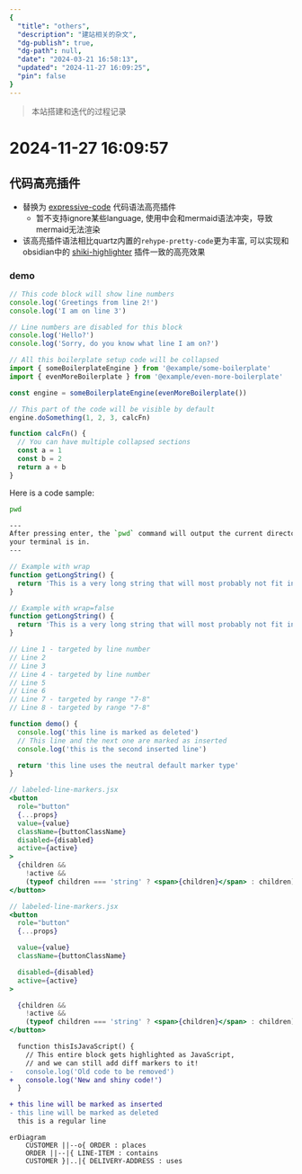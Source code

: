 ```yaml
---
{
  "title": "others",
  "description": "建站相关的杂文",
  "dg-publish": true,
  "dg-path": null,
  "date": "2024-03-21 16:58:13",
  "updated": "2024-11-27 16:09:25",
  "pin": false
}
---
```


> 本站搭建和迭代的过程记录
# 2024-11-27 16:09:57

## 代码高亮插件
- 替换为 [expressive-code](https://github.com/expressive-code/expressive-code) 代码语法高亮插件
	- 暂不支持ignore某些language, 使用中会和mermaid语法冲突，导致mermaid无法渲染
- 该高亮插件语法相比quartz内置的`rehype-pretty-code`更为丰富, 可以实现和obsidian中的 [shiki-highlighter](https://github.com/mProjectsCode/obsidian-shiki-plugin) 插件一致的高亮效果

### demo

```js showLineNumbers /am/
// This code block will show line numbers
console.log('Greetings from line 2!')
console.log('I am on line 3')
```

```js showLineNumbers=false
// Line numbers are disabled for this block
console.log('Hello?')
console.log('Sorry, do you know what line I am on?')
```

```js collapse={1-5, 12-14} title="Collapsible Block" {7}
// All this boilerplate setup code will be collapsed
import { someBoilerplateEngine } from '@example/some-boilerplate'
import { evenMoreBoilerplate } from '@example/even-more-boilerplate'

const engine = someBoilerplateEngine(evenMoreBoilerplate())

// This part of the code will be visible by default
engine.doSomething(1, 2, 3, calcFn)

function calcFn() {
  // You can have multiple collapsed sections
  const a = 1
  const b = 2
  return a + b
}
```

Here is a code sample:

```bash
pwd

---
After pressing enter, the `pwd` command will output the current directory
your terminal is in.
---
```

```js wrap
// Example with wrap
function getLongString() {
  return 'This is a very long string that will most probably not fit into the available space unless the container is extremely wide'
}
```

```js wrap=false
// Example with wrap=false
function getLongString() {
  return 'This is a very long string that will most probably not fit into the available space unless the container is extremely wide'
}
```

```js {1, 4, 7-8}
// Line 1 - targeted by line number
// Line 2
// Line 3
// Line 4 - targeted by line number
// Line 5
// Line 6
// Line 7 - targeted by range "7-8"
// Line 8 - targeted by range "7-8"
```

```js title="line-markers.js" del={2} ins={3-4} {6}
function demo() {
  console.log('this line is marked as deleted')
  // This line and the next one are marked as inserted
  console.log('this is the second inserted line')

  return 'this line uses the neutral default marker type'
}
```

```jsx {"1":5} del={"2":7-8} ins={"3":10-12}
// labeled-line-markers.jsx
<button
  role="button"
  {...props}
  value={value}
  className={buttonClassName}
  disabled={disabled}
  active={active}
>
  {children &&
    !active &&
    (typeof children === 'string' ? <span>{children}</span> : children)}
</button>
```

```jsx {"1. Provide the value prop here:":5-6} del={"2. Remove the disabled and active states:":8-10} ins={"3. Add this to render the children inside the button:":12-15}
// labeled-line-markers.jsx
<button
  role="button"
  {...props}

  value={value}
  className={buttonClassName}

  disabled={disabled}
  active={active}
>

  {children &&
    !active &&
    (typeof children === 'string' ? <span>{children}</span> : children)}
</button>
```

```diff lang="js"
  function thisIsJavaScript() {
    // This entire block gets highlighted as JavaScript,
    // and we can still add diff markers to it!
-   console.log('Old code to be removed')
+   console.log('New and shiny code!')
  }
```


```diff
+ this line will be marked as inserted
- this line will be marked as deleted
  this is a regular line
```


````mermaid
erDiagram
    CUSTOMER ||--o{ ORDER : places
    ORDER ||--|{ LINE-ITEM : contains
    CUSTOMER }|..|{ DELIVERY-ADDRESS : uses

````
